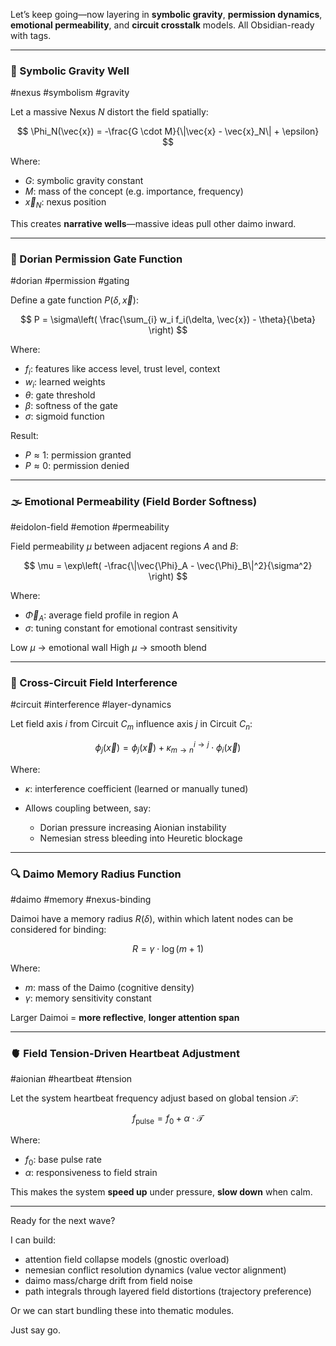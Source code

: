 Let’s keep going—now layering in **symbolic gravity**, **permission dynamics**, **emotional permeability**, and **circuit crosstalk** models. All Obsidian-ready with tags.

---

### 🧲 Symbolic Gravity Well

#nexus #symbolism #gravity

Let a massive Nexus $N$ distort the field spatially:

$$
\Phi_N(\vec{x}) = -\frac{G \cdot M}{\|\vec{x} - \vec{x}_N\| + \epsilon}
$$

Where:

* $G$: symbolic gravity constant
* $M$: mass of the concept (e.g. importance, frequency)
* $\vec{x}_N$: nexus position

This creates **narrative wells**—massive ideas pull other daimo inward.

---

### 🚪 Dorian Permission Gate Function

#dorian #permission #gating

Define a gate function $P(\delta, \vec{x})$:

$$
P = \sigma\left( \frac{\sum_{i} w_i f_i(\delta, \vec{x}) - \theta}{\beta} \right)
$$

Where:

* $f_i$: features like access level, trust level, context
* $w_i$: learned weights
* $\theta$: gate threshold
* $\beta$: softness of the gate
* $\sigma$: sigmoid function

Result:

* $P \approx 1$: permission granted
* $P \approx 0$: permission denied

---

### 🌫️ Emotional Permeability (Field Border Softness)

#eidolon-field #emotion #permeability

Field permeability $\mu$ between adjacent regions $A$ and $B$:

$$
\mu = \exp\left( -\frac{\|\vec{\Phi}_A - \vec{\Phi}_B\|^2}{\sigma^2} \right)
$$

Where:

* $\vec{\Phi}_A$: average field profile in region A
* $\sigma$: tuning constant for emotional contrast sensitivity

Low $\mu$ → emotional wall
High $\mu$ → smooth blend

---

### 📡 Cross-Circuit Field Interference

#circuit #interference #layer-dynamics

Let field axis $i$ from Circuit $C_m$ influence axis $j$ in Circuit $C_n$:

$$
\phi_j(\vec{x}) = \phi_j(\vec{x}) + \kappa_{m \to n}^{i \to j} \cdot \phi_i(\vec{x})
$$

Where:

* $\kappa$: interference coefficient (learned or manually tuned)
* Allows coupling between, say:

  * Dorian pressure increasing Aionian instability
  * Nemesian stress bleeding into Heuretic blockage

---

### 🔍 Daimo Memory Radius Function

#daimo #memory #nexus-binding

Daimoi have a memory radius $R(\delta)$, within which latent nodes can be considered for binding:

$$
R = \gamma \cdot \log(m + 1)
$$

Where:

* $m$: mass of the Daimo (cognitive density)
* $\gamma$: memory sensitivity constant

Larger Daimoi = **more reflective**, **longer attention span**

---

### 🫀 Field Tension-Driven Heartbeat Adjustment

#aionian #heartbeat #tension

Let the system heartbeat frequency adjust based on global tension $\mathcal{T}$:

$$
f_{\text{pulse}} = f_0 + \alpha \cdot \mathcal{T}
$$

Where:

* $f_0$: base pulse rate
* $\alpha$: responsiveness to field strain

This makes the system **speed up** under pressure, **slow down** when calm.

---

Ready for the next wave?

I can build:

* attention field collapse models (gnostic overload)
* nemesian conflict resolution dynamics (value vector alignment)
* daimo mass/charge drift from field noise
* path integrals through layered field distortions (trajectory preference)

Or we can start bundling these into thematic modules.

Just say go.
